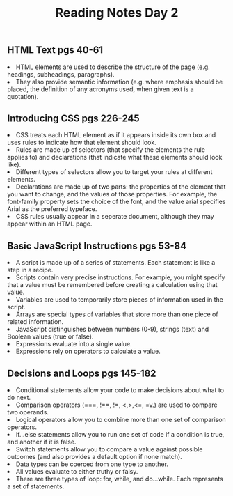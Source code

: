 <!DOCTYPE html>
<html>

<body>
    <header>
        <h1>Reading Notes Day 2</h1>
    </header>
    
 <h2>HTML Text pgs 40-61</h2>

 <main>
  
<div>
    <p>
    <li> HTML elements are used to describe the structure of the page (e.g. headings, subheadings, paragraphs).
    <li>They also provide semantic information (e.g. where emphasis should be placed, the definition of any acronyms used, when given text is a quotation).
       
  <h2>Introducing CSS pgs 226-245</h2>
        <li> CSS treats each HTML element as if it appears inside its own box and uses rules to indicate how that element should look.
        <li> Rules are made up of selectors (that specify the elements the rule applies to) and declarations (that indicate what these elements should look like).
        <li> Different types of selectors allow you to target your rules at different elements.
        <li> Declarations are made up of two parts: the properties of the element that you want to change, and the values of those properties. For example, the font-family property sets the choice of the font, and the value arial specifies Arial as the preferred typeface.
        <li> CSS rules usually appear in a seperate document, although they may appear within an HTML page.
            
  <h2>Basic JavaScript Instructions pgs 53-84</h2>
        <li> A script is made up of a series of statements. Each statement is like a step in a recipe.
        <li> Scripts contain very precise instructions. For example, you might specify that a value must be remembered before creating a calculation using that value.
        <li> Variables are used to temporarily store pieces of information used in the script.
        <li> Arrays are special types of variables that store more than one piece of related information.
        <li> JavaScript distinguishes between numbers (0-9), strings (text) and Boolean values (true or false).
        <li> Expressions evaluate into a single value.
        <li> Expressions rely on operators to calculate a value.
          
  <h2>Decisions and Loops pgs 145-182</h2>
        <li> Conditional statements allow your code to make decisions about what to do next.
        <li> Comparison operators (===, !==, !=, <,>,<=, =v.) are used to compare two operands.
        <li> Logical operators allow you to combine more than one set of comparison operators.
        <li> if...else statements allow you to run one set of code if a condition is true, and another if it is false.
        <li> Switch statements allow you to compare a value against possible outcomes (and also provides a default option if none match).
        <li> Data types can be coerced from one type to another.
        <li> All values evaluate to either truthy or falsy.
        <li> There are three types of loop: for, while, and do...while. Each represents a set of statements.
                 
        
 </p>

 </div>

</main>


</body>

</html>



